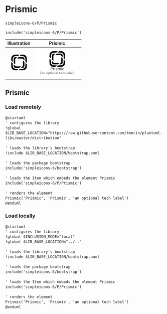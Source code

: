 # Prismic


```text
simpleicons-6/P/Prismic
```

```text
include('simpleicons-6/P/Prismic')
```



| Illustration | Prismic |
| :---: | :---: |
| ![illustration for Illustration](../../simpleicons-6/P/Prismic.png) | ![illustration for Prismic](../../simpleicons-6/P/Prismic.Local.png) |




## Prismic

### Load remotely
```plantuml
@startuml
' configures the library
!global $LIB_BASE_LOCATION="https://raw.githubusercontent.com/tmorin/plantuml-libs/master/distribution"

' loads the library's bootstrap
!include $LIB_BASE_LOCATION/bootstrap.puml

' loads the package bootstrap
include('simpleicons-6/bootstrap')

' loads the Item which embeds the element Prismic
include('simpleicons-6/P/Prismic')

' renders the element
Prismic('Prismic', 'Prismic', 'an optional tech label')
@enduml
```

### Load locally
```plantuml
@startuml
' configures the library
!global $INCLUSION_MODE="local"
!global $LIB_BASE_LOCATION="../.."

' loads the library's bootstrap
!include $LIB_BASE_LOCATION/bootstrap.puml

' loads the package bootstrap
include('simpleicons-6/bootstrap')

' loads the Item which embeds the element Prismic
include('simpleicons-6/P/Prismic')

' renders the element
Prismic('Prismic', 'Prismic', 'an optional tech label')
@enduml
```

